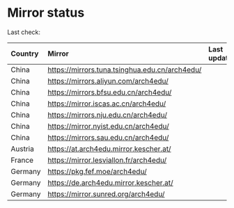 <script src="./time.js"></script>
# Mirror status
Last check: <script type="text/javascript">localize(1698588854.4099636);</script>

|Country|Mirror|Last update|
|:------|:-----|:----------|
|China|https://mirrors.tuna.tsinghua.edu.cn/arch4edu/|<script type="text/javascript">localize(1698517769);</script>|
|China|https://mirrors.aliyun.com/arch4edu/|<script type="text/javascript">localize(1698517769);</script>|
|China|https://mirrors.bfsu.edu.cn/arch4edu/|<script type="text/javascript">localize(1698517769);</script>|
|China|https://mirror.iscas.ac.cn/arch4edu/|<script type="text/javascript">localize(1698517769);</script>|
|China|https://mirrors.nju.edu.cn/arch4edu/|<script type="text/javascript">localize(1698517769);</script>|
|China|https://mirror.nyist.edu.cn/arch4edu/|<script type="text/javascript">localize(1698517769);</script>|
|China|https://mirrors.sau.edu.cn/arch4edu/|<script type="text/javascript">localize(1698517769);</script>|
|Austria|https://at.arch4edu.mirror.kescher.at/|<script type="text/javascript">localize(1698517769);</script>|
|France|https://mirror.lesviallon.fr/arch4edu/|<script type="text/javascript">localize(1698517769);</script>|
|Germany|https://pkg.fef.moe/arch4edu/|<script type="text/javascript">localize(1698517769);</script>|
|Germany|https://de.arch4edu.mirror.kescher.at/|<script type="text/javascript">localize(1698517769);</script>|
|Germany|https://mirror.sunred.org/arch4edu/|<script type="text/javascript">localize(1698517769);</script>|

<script src="./tablefilter/tablefilter.js"></script>
<script src="./table.js"></script>